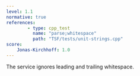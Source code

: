 ```yaml
---
level: 1.1
normative: true
references:
        - type: cpp_test
          name: "parse;whitespace"
          path: "TSF/tests/unit-strings.cpp"
score:
    Jonas-Kirchhoff: 1.0
---
```


The service ignores leading and trailing whitespace.